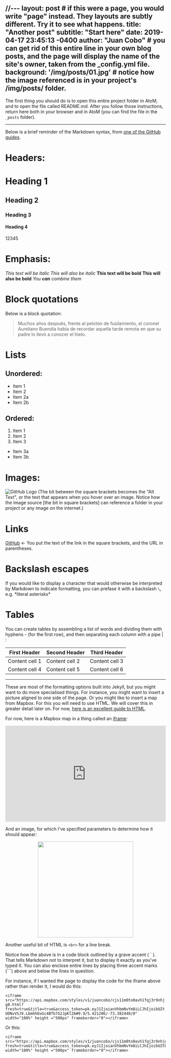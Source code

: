 //---
layout: post # if this were a page, you would write "page" instead. They layouts are subtly different. Try it to see what happens.
title:  "Another post"
subtitle: "Start here"
date:   2019-04-17 23:45:13 -0400
author: "Juan Cobo" # you can get rid of this entire line in your own blog posts, and the page will display the name of the site's owner, taken from the _config.yml file.
background: '/img/posts/01.jpg' # notice how the image referenced is in your project's /img/posts/ folder.
---

The first thing you should do is to open this entire project folder in AtoM, and to open the file called README.md. After you follow those instructions, return here both in your browser and in AtoM (you can find the file in the `_posts` folder).

---

Below is a brief reminder of the Markdown syntax, from [one of the GitHub guides](https://guides.github.com/pdfs/markdown-cheatsheet-online.pdf).

# Headers:

# Heading 1
## Heading 2
### Heading 3
#### Heading 4

12345

# Emphasis:

*This text will be italic*
_This will also be italic_
**This text will be bold**
__This will also be bold__
*You **can** combine them*

# Block quotations

Below is a block quotation:
> Muchos años después, frente al pelotón de fusilamiento, el coronel Aureliano Buendía había de recordar aquella tarde remota en que su padre lo llevó a conocer el hielo.

# Lists
## Unordered:
* Item 1
* Item 2
 * Item 2a
 * Item 2b

## Ordered:
1. Item 1
2. Item 2
3. Item 3
 * Item 3a
 * Item 3b

# Images:
![GitHub Logo](https://github.githubassets.com/images/modules/logos_page/Octocat.png)
(The bit between the square brackets becomes the "Alt Text", or the text that appears when you hover over an image. Notice how the image source [the bit in square brackets] can reference a folder in your project or any image on the internet.)

# Links
[GitHub](http://github.com) <- You put the text of the link in the square brackets, and the URL in parentheses.


# Backslash escapes
If you would like to display a character that would otherwise be interpreted by Markdown to indicate formatting, you can prefase it with a backslash `\`, e.g. \*literal asterisks\*

# Tables
You can create tables by assembling a list of words and dividing them with hyphens - (for the first row),
and then separating each column with a pipe | :

First Header | Second Header | Third Header
------------ | ------------- | ---
Content cell 1 | Content cell 2 | Content cell 3
Content cell 4 | Content cell 5 | Content cell 6


---

These are most of the formatting options built into Jekyll, but you might want to do more specialised things. For instance, you might want to insert a picture aligned to one side of the page. Or you might like to insert a map from Mapbox. For this you will need to use HTML. We will cover this in greater detail later on. For now, [here is an excellent guide to HTML](https://www.w3schools.com/html/).

For now, here is a Mapbox map in a thing called an [iframe](https://www.w3schools.com/html/html_iframe.asp):

<iframe src="https://api.mapbox.com/styles/v1/juancobo/cjs11m0to0avh1fqj3r9nhjg8.html?fresh=true&title=true&access_token=pk.eyJ1IjoianVhbmNvYm8iLCJhIjoibUZtUDNvVSJ9.LbmhhDxGc4BTb7G2JpKlZA#9.9/5.421206/-73.382440/0" width="100%" height ="300px" frameborder="0"></iframe>

And an image, for which I've specified parameters to determine how it should appear:

<img src="https://github.githubassets.com/images/modules/logos_page/Octocat.png" style="display: block; width: 300px; margin-right: auto; margin-left: auto;" />

Another useful bit of HTML is `<br>` for a line break.

Notice how the above is in a code block outlined by a grave accent ( \` ). That tells Markdown not to interpret it, but to display it exactly as you've typed it. You can also enclose entire lines by placing three accent marks (\`\`\`) above and below the lines in question.

For instance, if I wanted the page to display the code for the iframe above rather than render it, I would do this:


`<iframe src="https://api.mapbox.com/styles/v1/juancobo/cjs11m0to0avh1fqj3r9nhjg8.html?fresh=true&title=true&access_token=pk.eyJ1IjoianVhbmNvYm8iLCJhIjoibUZtUDNvVSJ9.LbmhhDxGc4BTb7G2JpKlZA#9.9/5.421206/-73.382440/0" width="100%" height ="500px" frameborder="0"></iframe>`

Or this:
```
<iframe src="https://api.mapbox.com/styles/v1/juancobo/cjs11m0to0avh1fqj3r9nhjg8.html?fresh=true&title=true&access_token=pk.eyJ1IjoianVhbmNvYm8iLCJhIjoibUZtUDNvVSJ9.LbmhhDxGc4BTb7G2JpKlZA#9.9/5.421206/-73.382440/0" width="100%" height ="500px" frameborder="0"></iframe>
```
